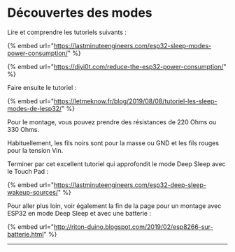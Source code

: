 # Découvertes des modes

Lire et comprendre les tutoriels suivants :

{% embed url="https://lastminuteengineers.com/esp32-sleep-modes-power-consumption/" %}

{% embed url="https://diyi0t.com/reduce-the-esp32-power-consumption/" %}

Faire ensuite le tutoriel :

{% embed url="https://letmeknow.fr/blog/2019/08/08/tutoriel-les-sleep-modes-de-lesp32/" %}

Pour le montage, vous pouvez prendre des résistances de 220 Ohms ou 330 Ohms.

Habituellement, les fils noirs sont pour la masse ou GND et les fils rouges pour la tension Vin.

&#x20;

Terminer par cet excellent tutoriel qui approfondit le mode Deep Sleep avec le Touch Pad :

{% embed url="https://lastminuteengineers.com/esp32-deep-sleep-wakeup-sources/" %}

Pour aller plus loin, voir également la fin de la page pour un montage avec ESP32 en mode Deep Sleep et avec une batterie :

{% embed url="http://riton-duino.blogspot.com/2019/02/esp8266-sur-batterie.html" %}

&#x20;

****
